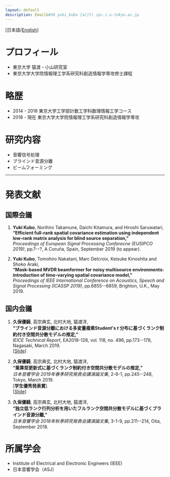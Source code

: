```yaml
---
layout: default
description: Email&#58 yuki_kubo [a(]t) ipc.i.u-tokyo.ac.jp
---
```


\[日本語/[English](./index_en.html)\]


# プロフィール

*   東京大学 猿渡・小山研究室
*   東京大学大学院情報理工学系研究科創造情報学専攻修士課程

# 略歴

*   2014 - 2018 東京大学工学部計数工学科数理情報工学コース
*   2018 - 現在 東京大学大学院情報理工学系研究科創造情報学専攻

# 研究内容

*   音響信号処理
*   ブラインド音源分離
*   ビームフォーミング

* * *

# 発表文献

## 国際会議

1.  **Yuki Kubo**, Norihiro Takamune, Daichi Kitamura, and Hiroshi Saruwatari,  
    **“Efficient full-rank spatial covariance estimation using independent low-rank matrix analysis for blind source separation,"**  
    _Proceedings of European Signal Processing Conferecne (EUSIPCO 2019)_, pp.?--?, A Coruña, Spain, September 2019 (to appear).

2.  **Yuki Kubo**, Tomohiro Nakatani, Marc Delcroix, Keisuke Kinoshita and Shoko Araki,  
    **“Mask-based MVDR beamformer for noisy multisource environments: introduction of time-varying spatial covariance model,"**  
    _Proceedings of IEEE International Conference on Acoustics, Speech and Signal Processing (ICASSP 2019)_, pp.6855--6859, Brighton, U.K., May 2019.

## 国内会議

1. **久保優騎**, 高宗典玄, 北村大地, 猿渡洋,  
    **“ブラインド音源分離における多変量複素Student's _t_ 分布に基づくランク制約付き空間共分散モデルの推定,"**  
    _IEICE Technical Report_, EA2018-128, vol. 118, no. 496, pp.173--178, Nagasaki, March 2019.  
    \[[Slide](https://speakerdeck.com/yuinityk/buraindoyin-yuan-fen-li-niokeruduo-bian-liang-fu-su-students-t-fen-bu-niji-dukurankuzhi-yue-fu-kikong-jian-gong-fen-san-moderufalsetui-ding)\]

2. **久保優騎**, 高宗典玄, 北村大地, 猿渡洋,  
    **“乗算型更新式に基づくランク制約付き空間共分散モデルの推定,"**  
    _日本音響学会 2019年春季研究発表会講演論文集_, 2-6-1, pp.245--248, Tokyo, March 2019.  
    \[**学生優秀発表賞**].  
    \[[Slide](https://speakerdeck.com/yuinityk/cheng-suan-xing-geng-xin-shi-niji-dukurankuzhi-yue-fu-kikong-jian-gong-fen-san-moderufalsetui-ding)\]

3. **久保優騎**, 高宗典玄, 北村大地, 猿渡洋,  
    **“独立低ランク行列分析を用いたフルランク空間共分散モデルに基づくブラインド音源分離,"**  
    _日本音響学会 2018年秋季研究発表会講演論文集_, 3-1-9, pp.211--214, Oita, September 2018.

# 所属学会

*   Institute of Electrical and Electronic Engineers (IEEE)
*   日本音響学会（ASJ）
